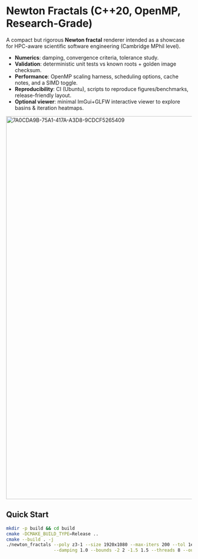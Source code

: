 # Newton Fractals (C++20, OpenMP, Research-Grade)

A compact but rigorous **Newton fractal** renderer intended as a showcase for
HPC-aware scientific software engineering (Cambridge MPhil level).

- **Numerics**: damping, convergence criteria, tolerance study.
- **Validation**: deterministic unit tests vs known roots + golden image checksum.
- **Performance**: OpenMP scaling harness, scheduling options, cache notes, and a SIMD toggle.
- **Reproducibility**: CI (Ubuntu), scripts to reproduce figures/benchmarks, release-friendly layout.
- **Optional viewer**: minimal ImGui+GLFW interactive viewer to explore basins & iteration heatmaps.

<img width="801" height="1036" alt="7A0CDA9B-75A1-417A-A3D8-9CDCF5265409" src="https://github.com/user-attachments/assets/2f5c20b9-29cc-4dbf-ac19-90fab4daadf8" />

## Quick Start

```bash
mkdir -p build && cd build
cmake -DCMAKE_BUILD_TYPE=Release ..
cmake --build . -j
./newton_fractals --poly z3-1 --size 1920x1080 --max-iters 200 --tol 1e-12 \
                  --damping 1.0 --bounds -2 2 -1.5 1.5 --threads 8 --out run/z3
